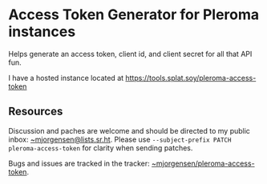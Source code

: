 # Access Token Generator for Pleroma instances

Helps generate an access token, client id, and client secret for all
that API fun.

I have a hosted instance located at
https://tools.splat.soy/pleroma-access-token

## Resources

Discussion and paches are welcome and should be directed to my public
inbox: [~mjorgensen@lists.sr.ht][lists]. Please use `--subject-prefix
PATCH pleroma-access-token` for clarity when sending patches.

Bugs and issues are tracked in the tracker: 
[~mjorgensen/pleroma-access-token][todo].

[lists]:https://lists.sr.ht/~mjorgensen/public-inbox
[todo]:https://todo.sr.ht/~mjorgensen/pleroma-acess-token
